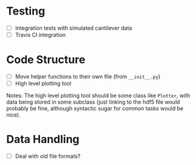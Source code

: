 # Testing
- [ ] Integration tests with simulated cantilever data
- [ ] Travis CI integration

# Code Structure
- [ ] Move helper functions to their own file (from `__init__.py`)
- [ ] High level plotting tool

Notes: The high level plotting tool should be some class like `Plotter`, with data being stored in some subclass (just linking to the hdf5 file would probably be fine, although syntactic sugar for common tasks would be nice).

# Data Handling
- [ ] Deal with old file formats?